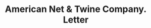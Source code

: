 ---
doi: 10.7916/D8CJ9RF9
date_other: '1915'
date_other_textual: '1915'
form: correspondence
genre:
- Letters (correspondence)
name:
- American Net & Twine Company
object_in_context_url: https://biggert.cul.columbia.edu/items/view/ave_biggert_00156
subject_hierarchical_geographic:
- Chicago, Illinois, United States
subject_name:
- American Net & Twine Company
title: American Net & Twine Company. Letter
sort_title: American Net & Twine Company. Letter
call_number: ave_biggert_00156
coordinates:
- 41.83694444444445,-87.68472222222222
pid: ave_biggert_00156
identifiers: ave_biggert_00156
thumbnail: false
permalink: /biggert/ave_biggert_00156/
layout: iiif-image-page
---
